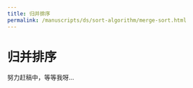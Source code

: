 ```yaml
---
title: 归并排序
permalink: /manuscripts/ds/sort-algorithm/merge-sort.html
---
```

# 归并排序

努力赶稿中，等等我呀...
